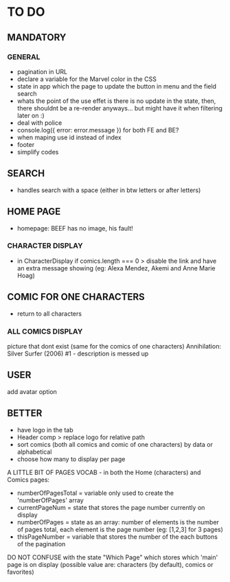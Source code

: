 # TO DO

## MANDATORY

### GENERAL

- pagination in URL
- declare a variable for the Marvel color in the CSS
- state in app which the page to update the button in menu and the field search
- whats the point of the use effet is there is no update in the state, then, there shouldnt be a re-render anyways... but might have it when filtering later on :)
- deal with police
- console.log({ error: error.message }) for both FE and BE?
- when maping use id instead of index
- footer
- simplify codes

## SEARCH

- handles search with a space (either in btw letters or after letters)

## HOME PAGE

- homepage: BEEF has no image, his fault!

### CHARACTER DISPLAY

- in CharacterDisplay if comics.length === 0 > disable the link and have an extra message showing (eg: Alexa Mendez, Akemi and Anne Marie Hoag)

## COMIC FOR ONE CHARACTERS

- return to all characters

### ALL COMICS DISPLAY

picture that dont exist (same for the comics of one characters)
Annihilation: Silver Surfer (2006) #1 - description is messed up

## USER

add avatar option

## BETTER

- have logo in the tab
- Header comp > replace logo for relative path
- sort comics (both all comics and comic of one characters) by data or alphabetical
- choose how many to display per page

A LITTLE BIT OF PAGES VOCAB - in both the Home (characters) and Comics pages:

- numberOfPagesTotal = variable only used to create the 'numberOfPages' array
- currentPageNum = state that stores the page number currently on display
- numberOfPages = state as an array: number of elements is the number of pages total, each element is the page number (eg: [1,2,3] for 3 pages)
- thisPageNumber = variable that stores the number of the each buttons of the pagination

DO NOT CONFUSE with the state "Which Page" which stores which 'main' page is on display (possible value are: characters (by default), comics or favorites)
